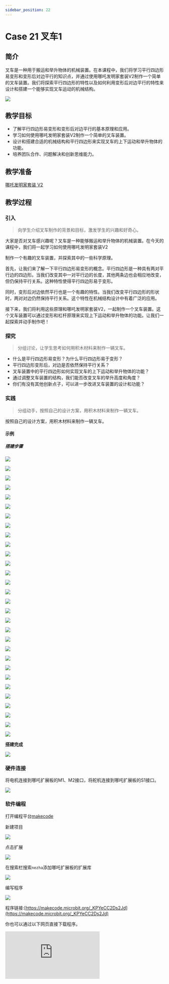 ```yaml
---
sidebar_position: 22
---
```


# Case 21 叉车1

## 简介

叉车是一种用于搬运和举升物体的机械装置。在本课程中，我们将学习平行四边形易变形和变形后对边平行的知识点，并通过使用哪吒发明家套装V2制作一个简单的叉车装置。我们将探索平行四边形的特性以及如何利用变形后对边平行的特性来设计和搭建一个能够实现叉车运动的机械结构。

![](./images/nezha-inventors-kit-v2-case-21-01.png)

## 教学目标

- 了解平行四边形易变形和变形后对边平行的基本原理和应用。
- 学习如何使用哪吒发明家套装V2制作一个简单的叉车装置。
- 设计和搭建合适的机械结构和平行四边形来实现叉车的上下运动和举升物体的功能。
- 培养团队合作、问题解决和创新思维能力。


## 教学准备

[哪吒发明家套装 V2](https://www.elecfreaks.com/nezha-inventor-s-kit-v2-for-micro-bit.html)


## 教学过程

### 引入

>向学生介绍叉车制作的背景和目标，激发学生的兴趣和好奇心。

大家是否对叉车感兴趣呢？叉车是一种能够搬运和举升物体的机械装置。在今天的课程中，我们将一起学习如何使用哪吒发明家套装V2

制作一个有趣的叉车装置，并探索其中的一些科学原理。

首先，让我们来了解一下平行四边形易变形的概念。平行四边形是一种具有两对平行边的四边形。当我们改变其中一对平行边的长度，其他两条边也会相应地改变，但仍保持平行关系。这种特性使得平行四边形易于变形。

同时，变形后对边依然平行也是一个有趣的特性。当我们改变平行四边形的形状时，两对对边仍然保持平行关系。这个特性在机械结构设计中有着广泛的应用。

接下来，我们将利用这些原理和哪吒发明家套装V2，一起制作一个叉车装置。这个叉车装置可以通过变形和杠杆原理来实现上下运动和举升物体的功能。让我们一起探索并动手制作吧！

### 探究

>分组讨论，让学生思考如何用积木材料来制作一辆叉车。

- 什么是平行四边形易变形？为什么平行四边形易于变形？
- 平行四边形变形后，对边是否依然保持平行关系？
- 叉车装置中的平行四边形如何实现叉车的上下运动和举升物体的功能？
- 通过调整叉车装置的结构，我们能否改变叉车的举升高度和角度？
- 你们有没有其他创新点子，可以进一步改进叉车装置的设计和功能？

### 实践

>分组动手，按照自己的设计方案，用积木材料来制作一辆叉车。

按照自己的设计方案，用积木材料来制作一辆叉车。

#### 示例

##### 搭建步骤

![](./images/nezha-inventors-kit-v2-step-21-01.png)

![](./images/nezha-inventors-kit-v2-step-21-02.png)

![](./images/nezha-inventors-kit-v2-step-21-03.png)

![](./images/nezha-inventors-kit-v2-step-21-04.png)

![](./images/nezha-inventors-kit-v2-step-21-05.png)

![](./images/nezha-inventors-kit-v2-step-21-06.png)

![](./images/nezha-inventors-kit-v2-step-21-07.png)

![](./images/nezha-inventors-kit-v2-step-21-08.png)

![](./images/nezha-inventors-kit-v2-step-21-09.png)

![](./images/nezha-inventors-kit-v2-step-21-10.png)

![](./images/nezha-inventors-kit-v2-step-21-11.png)

![](./images/nezha-inventors-kit-v2-step-21-12.png)

![](./images/nezha-inventors-kit-v2-step-21-13.png)

![](./images/nezha-inventors-kit-v2-step-21-14.png)

![](./images/nezha-inventors-kit-v2-step-21-15.png)

![](./images/nezha-inventors-kit-v2-step-21-16.png)

![](./images/nezha-inventors-kit-v2-step-21-17.png)

![](./images/nezha-inventors-kit-v2-step-21-18.png)

![](./images/nezha-inventors-kit-v2-step-21-19.png)

![](./images/nezha-inventors-kit-v2-step-21-20.png)

![](./images/nezha-inventors-kit-v2-step-21-21.png)

![](./images/nezha-inventors-kit-v2-step-21-22.png)

![](./images/nezha-inventors-kit-v2-step-21-23.png)

![](./images/nezha-inventors-kit-v2-step-21-24.png)

![](./images/nezha-inventors-kit-v2-step-21-25.png)

![](./images/nezha-inventors-kit-v2-step-21-26.png)

![](./images/nezha-inventors-kit-v2-step-21-27.png)

![](./images/nezha-inventors-kit-v2-step-21-28.png)

![](./images/nezha-inventors-kit-v2-step-21-29.png)

![](./images/nezha-inventors-kit-v2-step-21-30.png)

**搭建完成**

![](./images/nezha-inventors-kit-v2-case-21-01.png)

### 硬件连接

将电机连接到哪吒扩展板的M1、M2接口，将舵机连接到哪吒扩展板的S1接口。

![](./images/nezha-inventors-kit-v2-case-24-02.png)

### 软件编程

打开编程平台[makecode](https://makecode.microbit.org/#)

新建项目

![](./images/nezha-inventors-kit-v2-case-19-03.png)

点击扩展

![](./images/nezha-inventors-kit-v2-case-19-04.png)


在搜索栏搜索`nezha`添加哪吒扩展板的扩展库

![](./images/nezha-inventors-kit-v2-case-19-06.png)

编写程序

![](./images/nezha-inventors-kit-v2-case-21-07.png)


程序链接:[https://makecode.microbit.org/_KPYeCC2Ds2Jd](https://makecode.microbit.org/_KPYeCC2Ds2Jd)

你也可以通过以下网页直接下载程序。

<div
    style={{
        position: 'relative',
        paddingBottom: '60%',
        overflow: 'hidden',
    }}
>
    <iframe
        src="https://makecode.microbit.org/_KPYeCC2Ds2Jd"
        frameborder="0"
        sandbox="allow-popups allow-forms allow-scripts allow-same-origin"
        style={{
            position: 'absolute',
            width: '100%',
            height: '100%',
        }}
    />
</div>



### 展示

>分组展示，尝试制作遥控叉车。

#### 示例案例效果

按下micro:bit上的A键，叉车向前行驶并叉起物体，按下micro:bit上的B键，叉车转向行驶并放下物体。

![](./images/nezha-inventors-kit-v2-case-21.gif)

### 反思

>分组分享，让每组的学生分享自己的制作过程和心得，总结自己遇到的问题和解决办法，评价自己的优点和不足。
